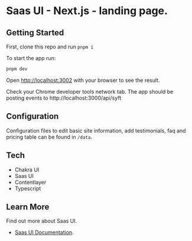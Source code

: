 # Saas UI - Next.js - landing page.

## Getting Started

First, clone this repo and run `pnpm i`

To start the app run:

```bash
pnpm dev
```

Open [http://localhost:3002](http://localhost:3002) with your browser to see the result.

Check your Chrome developer tools network tab. The app should be posting events to http://localhost:3000/api/syft

## Configuration

Configuration files to edit basic site information, add testimonials, faq and pricing table can be found in `/data`.

## Tech

- Chakra UI
- Saas UI
- Contentlayer
- Typescript

## Learn More

Find out more about Saas UI.

- [Saas UI Documentation](https://saas-ui.dev/docs/introduction).
